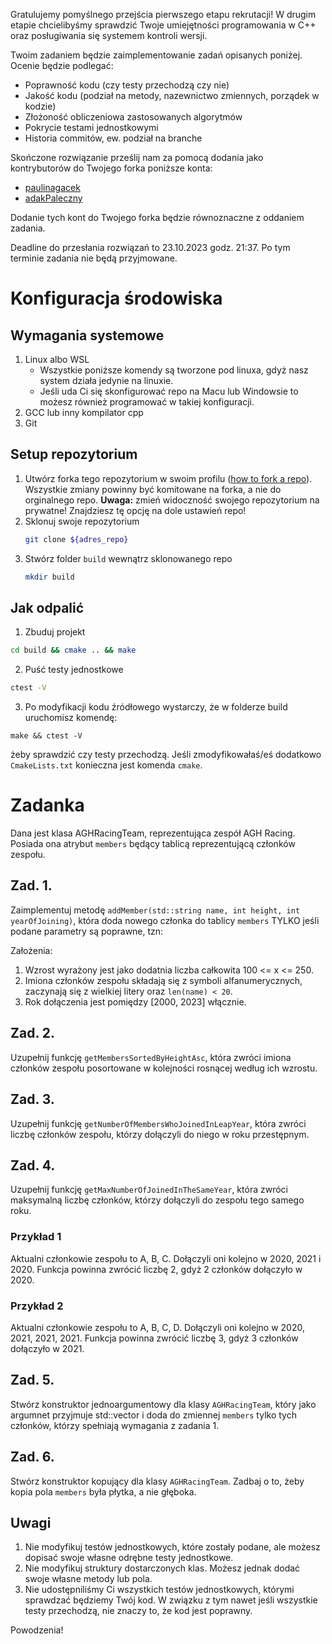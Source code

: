 Gratulujemy pomyślnego przejścia pierwszego etapu rekrutacji! W drugim etapie chcielibyśmy sprawdzić Twoje umiejętności programowania w C++ oraz posługiwania się systemem kontroli wersji.

Twoim zadaniem będzie zaimplementowanie zadań opisanych poniżej. Ocenie będzie podlegać:
- Poprawność kodu (czy testy przechodzą czy nie)
- Jakość kodu (podział na metody, nazewnictwo zmiennych, porządek w kodzie)
- Złożoność obliczeniowa zastosowanych algorytmów
- Pokrycie testami jednostkowymi
- Historia commitów, ew. podział na branche

Skończone rozwiązanie prześlij nam za pomocą dodania jako kontrybutorów do Twojego forka poniższe konta:
- [paulinagacek](https://github.com/paulinagacek)
- [adakPaleczny](https://github.com/adakPaleczny)

Dodanie tych kont do Twojego forka będzie równoznaczne z oddaniem zadania.

Deadline do przesłania rozwiązań to 23.10.2023 godz. 21:37. Po tym terminie zadania nie będą przyjmowane.

# Konfiguracja środowiska

## Wymagania systemowe
1. Linux albo WSL
    - Wszystkie poniższe komendy są tworzone pod linuxa, gdyż nasz system działa jedynie na linuxie. 
    - Jeśli uda Ci się skonfigurować repo na Macu lub Windowsie to możesz również programować w takiej konfiguracji.
2. GCC lub inny kompilator cpp
3. Git

## Setup repozytorium
1. Utwórz forka tego repozytorium w swoim profilu ([how to fork a repo](https://docs.github.com/en/get-started/quickstart/fork-a-repo)). Wszystkie zmiany powinny być komitowane na forka, a nie do orginalnego repo.
   **Uwaga:** zmień widoczność swojego repozytorium na prywatne! Znajdziesz tę opcję na dole ustawień repo!
3. Sklonuj swoje repozytorium
    ```bash
    git clone ${adres_repo}
    ```
4. Stwórz folder `build` wewnątrz sklonowanego repo
    ```bash
    mkdir build
    ```

## Jak odpalić
1. Zbuduj projekt
```bash
cd build && cmake .. && make
```
2. Puść testy jednostkowe
```bash
ctest -V
```
3. Po modyfikacji kodu źródłowego wystarczy, że w folderze build uruchomisz komendę:
```
make && ctest -V
```
żeby sprawdzić czy testy przechodzą.
Jeśli zmodyfikowałaś/eś dodatkowo `CmakeLists.txt` konieczna jest komenda `cmake`.


# Zadanka

Dana jest klasa AGHRacingTeam, reprezentująca zespół AGH Racing. Posiada ona atrybut `members` będący tablicą reprezentującą członków zespołu. 

## Zad. 1.

Zaimplementuj metodę `addMember(std::string name, int height, int yearOfJoining)`, która doda nowego członka do tablicy `members` TYLKO jeśli podane parametry są poprawne, tzn:

Założenia:
1. Wzrost wyrażony jest jako dodatnia liczba całkowita 100 <= x <= 250. 
2. Imiona członków zespołu składają się z symboli alfanumerycznych, zaczynają się z wielkiej litery oraz `len(name) < 20`.
3. Rok dołączenia jest pomiędzy [2000, 2023] włącznie.

## Zad. 2.
 
Uzupełnij funkcję `getMembersSortedByHeightAsc`, która zwróci imiona członków zespołu posortowane w kolejności rosnącej według ich wzrostu.

## Zad. 3.

Uzupełnij funkcję `getNumberOfMembersWhoJoinedInLeapYear`, która zwróci liczbę członków zespołu, którzy dołączyli do niego w roku przestępnym.

## Zad. 4.

Uzupełnij funkcję `getMaxNumberOfJoinedInTheSameYear`, która zwróci maksymalną liczbę członków, którzy dołączyli do zespołu tego samego roku. 

### Przykład 1
Aktualni członkowie zespołu to A, B, C. Dołączyli oni kolejno w 2020, 2021 i 2020. Funkcja powinna zwrócić liczbę 2, gdyż 2 członków dołączyło w 2020.

### Przykład 2
Aktualni członkowie zespołu to A, B, C, D. Dołączyli oni kolejno w 2020, 2021, 2021, 2021. Funkcja powinna zwrócić liczbę 3, gdyż 3 członków dołączyło w 2021.

## Zad. 5.
Stwórz konstruktor jednoargumentowy dla klasy `AGHRacingTeam`, który jako argumnet przyjmuje std::vector<Member> i doda do zmiennej `members` tylko tych członków, którzy spełniają wymagania z zadania 1. 

## Zad. 6.
Stwórz konstruktor kopujący dla klasy `AGHRacingTeam`. Zadbaj o to, żeby kopia pola `members` była płytka, a nie głęboka.

## Uwagi

1. Nie modyfikuj testów jednostkowych, które zostały podane, ale możesz dopisać swoje własne odrębne testy jednostkowe.
2. Nie modyfikuj struktury dostarczonych klas. Możesz jednak dodać swoje własne metody lub pola.
3. Nie udostępniliśmy Ci wszystkich testów jednostkowych, którymi sprawdzać będziemy Twój kod. W związku z tym nawet jeśli wszystkie testy przechodzą, nie znaczy to, że kod jest poprawny.


Powodzenia!
